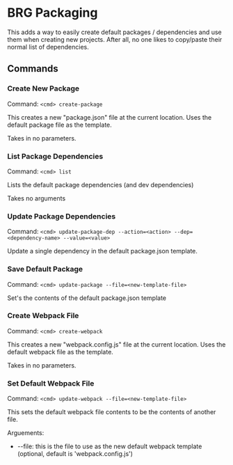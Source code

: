 # BRG Packaging

This adds a way to easily create default packages / dependencies and use them when creating new projects. After all, no one likes to copy/paste their normal list of dependencies.

## Commands

### Create New Package

Command: `<cmd> create-package`

This creates a new "package.json" file at the current location. Uses the default package file as the template. 

Takes in no parameters.

### List Package Dependencies

Command: `<cmd> list`

Lists the default package dependencies (and dev dependencies)

Takes no arguments

### Update Package Dependencies

Command: `<cmd> update-package-dep --action=<action> --dep=<dependency-name> --value=<value>`

Update a single dependency in the default package.json template.

### Save Default Package

Command: `<cmd> update-package --file=<new-template-file>`

Set's the contents of the default package.json template

### Create Webpack File

Command: `<cmd> create-webpack`

This creates a new "webpack.config.js" file at the current location. Uses the default webpack file as the template. 

Takes in no parameters.

### Set Default Webpack File

Command: `<cmd> update-webpack --file=<new-template-file>`

This sets the default webpack file contents to be the contents of another file. 

Arguements: 

* --file: this is the file to use as the new default webpack template (optional, default is 'webpack.config.js')